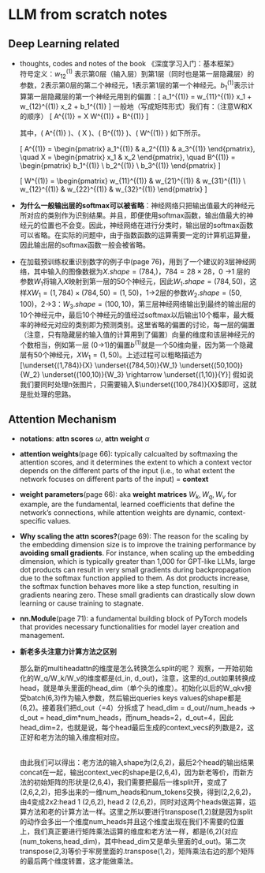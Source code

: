 # LLM from scratch notes

## Deep Learning related
- thoughts, codes and notes of the book 《深度学习入门：基本框架》
\
符号定义：$w_{12}^{(1)}$ 表示第0层（输入层）到第1层（同时也是第一层隐藏层）的参数，2表示第0层的第二个神经元，1表示第1层的第一个神经元。$b_1^{(1)}$表示计算第一层隐藏层的第一个神经元用到的偏置：\[ a_1^{(1)} = w_{11}^{(1)} x_1 + w_{12}^{(1)} x_2 + b_1^{(1)} \]
一般地（写成矩阵形式）我们有：（注意W和X的顺序）
\[ A^{(1)} = X W^{(1)} + B^{(1)} \]

    其中，\( A^{(1)} \)、\( X \)、\( B^{(1)} \)、\( W^{(1)} \) 如下所示。

    \[ A^{(1)} = \begin{pmatrix} a_1^{(1)} & a_2^{(1)} & a_3^{(1)} \end{pmatrix}, \quad X = \begin{pmatrix} x_1 & x_2 \end{pmatrix}, \quad B^{(1)} = \begin{pmatrix} b_1^{(1)} \\ b_2^{(1)} \\ b_3^{(1)} \end{pmatrix} \]

    \[ W^{(1)} = \begin{pmatrix} w_{11}^{(1)} & w_{21}^{(1)} & w_{31}^{(1)} \\ w_{12}^{(1)} & w_{22}^{(1)} & w_{32}^{(1)} \end{pmatrix} \]
- **为什么一般输出层的softmax可以被省略**：神经网络只把输出值最大的神经元所对应的类别作为识别结果。并且，即便使用softmax函数，输出值最大的神经元的位置也不会变。因此，神经网络在进行分类时，输出层的softmax函数可以省略。在实际的问题中，由于指数函数的运算需要一定的计算机运算量，因此输出层的softmax函数一般会被省略。
- 在加载预训练权重识别数字的例子中(page 76)，用到了一个建议的3层神经网络，其中输入的图像数据为$X.shape=(784,)$，$784=28\times28$，0 &rarr;1 层的参数$W_1$将输入$X$映射到第一层的50个神经元，因此$W_1.shape = (784,50)$，这样$XW_1 = (1,784)\times(784,50)=(1,50)$，1&rarr;2层的参数$W_2.shape = (50,100)$，2&rarr;3：$W_3.shape=(100,10)$，第三层神经网络输出到最终的输出层的10个神经元中，最后10个神经元的值经过softmax以后输出10个概率，最大概率的神经元对应的类别即为预测类别。这里省略的偏置的讨论，每一层的偏置（注意，只有隐藏层的输入值的计算用到了偏置）向量的维度和该层神经元的个数相当，例如第一层 (0&rarr;1)的偏置$b^{(1)}$就是一个50维向量，因为第一个隐藏层有50个神经元，$XW_1=(1,50)$。上述过程可以粗略描述为
  \[\underset{(1,784)}{X} \underset{(784,50)}{W_1} \underset{(50,100)}{W_2} \underset{(100,10)}{W_3} \rightarrow \underset{(1,10)}{Y}\]
假如说我们要同时处理n张图片，只需要输入$\underset{(100,784)}{X}$即可，这就是批处理的思路。








## Attention Mechanism
- **notations**: **attn scores** $\omega$, **attn weight** $\alpha$
- **attention weights**(page 66): typically calcualted by softmaxing the attention scores, and it determines the extent to which a context vector depends on the different parts of the input (i.e., to what extent the network focuses on different parts of the input) = **context**
- **weight parameters**(page 66): aka **weight matrices** $W_k, W_q, W_v$ for example, are the fundamental, learned coefficients that define the network’s connections, while attention weights are dynamic, context-specific values. 
- **Why scaling the attn scores?**(page 69): The reason for the scaling by the embedding dimension size is to improve the training performance by **avoiding small gradients**. For instance, when scaling up the embedding dimension, which is typically greater than 1,000 for GPT-like LLMs, large dot products can result in very small gradients during backpropagation due to the softmax function applied to them. As dot products increase, the softmax function behaves more like a step function, resulting in gradients nearing zero. These small gradients can drastically slow down learning or cause training to stagnate. 
- **nn.Module**(page 71): a fundamental building block of PyTorch models that provides necessary functionalities for model layer creation and management.
- **新老多头注意力计算方法之区别**

    那么新的multiheadattn的维度是怎么转换怎么split的呢？
    观察，一开始初始化的W_q/W_k/W_v的维度都是(d_in, d_out)，注意，这里的d_out如果转换成head，就是单头里面的head_dim（单个头的维度）。初始化以后的W_qkv接受batch(6,3)作为输入参数，然后输出queries keys values的shape都是(6,2)。接着我们把d_out（=4）分拆成了 head_dim = d_out//num_heads -> d_out = head_dim*num_heads，而num_heads=2，d_out=4，因此head_dim=2，也就是说，每个head最后生成的context_vecs的列数是2，这正好和老方法的输入维度相对应。

    \
    由此我们可以得出：老方法的输入shape为(2,6,2)，最后2个head的输出结果concat在一起，输出context_vec的shape是(2,6,4)，因为新老等价，而新方法的初始矩阵的形状是(2,6,4)，我们需要把最后一维split开，变成了(2,6,2,2)，把多出来的一维num_heads和num_tokens交换，得到(2,2,6,2)，由4变成2x2:head 1 (2,6,2), head 2 (2,6,2)，同时对这两个heads做运算，运算方法和老的计算方法一样。这里之所以要进行transpose(1,2)就是因为split的动作会多出一个维度num_heads并且这个维度出现在我们不需要的位置上，我们真正要进行矩阵乘法运算的维度和老方法一样，都是(6,2)(对应(num_tokens,head_dim)，其中head_dim又是单头里面的d_out)。第二次transpose(2,3)等价于牢房里面的.transpose(1,2)，矩阵乘法右边的那个矩阵的最后两个维度转置，这才能做乘法。